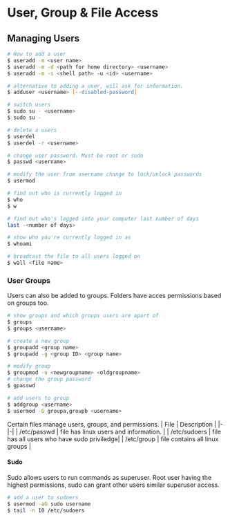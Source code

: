 # User, Group & File Access

## Managing Users

```zsh
# How to add a user 
$ useradd -m <user name>
$ useradd -m -d <path for home directory> <username>
$ useradd -m -s <shell path> -u <id> <username>

# alternative to adding a user, will ask for information.
$ adduser <username> [--disabled-password] 

# switch users
$ sudo su - <username> 
$ sudo su -

# delete a users
$ userdel 
$ userdel -r <username>

# change user password. Must be root or sudo
$ passwd <username>

# modify the user from username change to lock/unlock passwords 
$ usermod 

# find out who is currently logged in
$ who 
$ w

# find out who's logged into your computer last number of days
last -<number of days>

# show who you're currently logged in as 
$ whoami 

# broadcast the file to all users logged on
$ wall <file name>
```

### User Groups 
Users can also be added to groups. Folders have acces permissions based on groups too.
```bash
# show groups and which groups users are apart of
$ groups
$ groups <username>

# create a new group
$ groupadd <group name>
$ groupadd -g <group ID> <group name>

# modify group
$ groupmod -n <newgroupname> <oldgroupname> 
# change the group password 
$ gpasswd

# add users to group
$ addgroup <username>
$ usermod -G groupa,groupb <username>
```

Certain files manage users, groups, and permissions.
| File | Description |
|-|-|
| /etc/passwd | file has linux users and information. |
| /etc/sudoers | file has all users who have sudo priviledge|
| /etc/group | file contains all linux groups |

#### Sudo  

Sudo allows users to run commands as superuser. Root user having the highest permissions, sudo can grant other users similar superuser access.  

```bash
# add a user to sudoers
$ usermod -aG sudo username
$ tail -n 10 /etc/sudoers
```